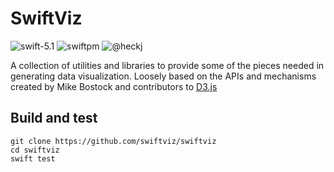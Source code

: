 # SwiftViz

![swift-5.1](https://img.shields.io/badge/Swift-5.1-orange.svg "Swift 5.1")
![swiftpm](https://img.shields.io/badge/swiftpm-compatible-brightgreen.svg?style=flat "SwiftPM Compatible")
![@heckj](https://img.shields.io/badge/twitter-@heckj-blue.svg?style=flat "Twitter: @heckj")

A collection of utilities and libraries to provide some of the pieces needed in generating data visualization.
Loosely based on the APIs and mechanisms created by Mike Bostock and contributors to [D3.js](https://d3js.org)

## Build and test

    git clone https://github.com/swiftviz/swiftviz
    cd swiftviz
    swift test

